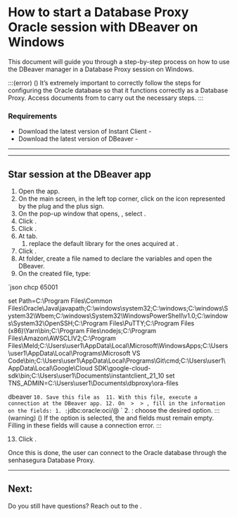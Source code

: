 # How to start a Database Proxy Oracle session with DBeaver on Windows 

This document will guide you through a step-by-step process on how to use the DBeaver manager in a Database Proxy session on Windows.

:::(error) ()
It’s extremely important to correctly follow the steps for configuring the Oracle database so that it functions correctly as a Database Proxy. Access documents from  to carry out the necessary steps.
:::


### Requirements

* Download the latest version of Instant Client - 
* Download the latest version of DBeaver - 
---

---
## Star session at the DBeaver app

1. Open the  app.
2. On the main screen, in the left top corner, click on the icon represented by the plug and the plus sign.
3. On the pop-up window that opens, , select .
4. Click .
5. Click . 
6. At  tab.
    1. replace the default library for the ones acquired at .
7. Click .
8. At  folder, create a file named  to declare the variables and open the DBeaver.
9. On the created file, type:
  
`json
chcp 65001 

set Path=C:\Program Files\Common Files\Oracle\Java\javapath;C:\windows\system32;C:\windows;C:\windows\System32\Wbem;C:\windows\System32\WindowsPowerShell\v1.0\;C:\windows\System32\OpenSSH\;C:\Program Files\PuTTY\;C:\Program Files (x86)\Yarn\bin\;C:\Program Files\nodejs\;C:\Program Files\Amazon\AWSCLIV2\;C:\Program Files\Meld\;C:\Users\user1\AppData\Local\Microsoft\WindowsApps;C:\Users\user1\AppData\Local\Programs\Microsoft VS Code\bin;C:\Users\user1\AppData\Local\Programs\Git\cmd;C:\Users\user1\AppData\Local\Google\Cloud SDK\google-cloud-sdk\bin;C:\Users\user1\Documents\instantclient_21_10 set TNS_ADMIN=C:\Users\user1\Documents\dbproxy\ora-files 

dbeaver
`
10. Save this file as 
11. With this file, execute a  connection at the DBeaver app.
12. On  >  > , fill in the information on the fields:
    1. : `jdbc:oracle:oci/@
`
    2. : choose the desired option.
        :::(warning) ()
        If the  option is selected, the  and  fields must remain empty. Filling in these fields will cause a connection error.
        :::

13. Click .

Once this is done, the user can connect to the Oracle database through the senhasegura Database Proxy.

---
## Next:


Do you still have questions? Reach out to the .